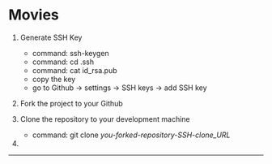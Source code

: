Movies
======

1. Generate SSH Key
    - command: ssh-keygen
    - command: cd .ssh
    - command: cat id_rsa.pub
    - copy the key
    - go to Github -> settings -> SSH keys -> add SSH key

2. Fork the project to your Github

3. Clone the repository to your development machine
    - command: git clone *you-forked-repository-SSH-clone_URL*

4. 
------

